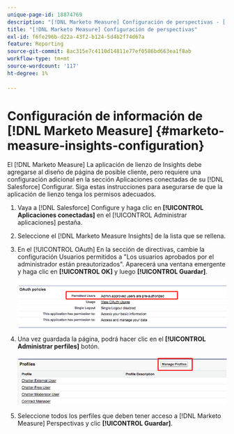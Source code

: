 ```yaml
---
unique-page-id: 18874769
description: "[!DNL Marketo Measure] Configuración de perspectivas - [!DNL Marketo Measure] - Documentación del producto"
title: "[!DNL Marketo Measure] Configuración de perspectivas"
exl-id: f6fe296b-d22a-43f2-b124-5d4b2f74d67a
feature: Reporting
source-git-commit: 8ac315e7c4110d14811e77ef0586bd663ea1f8ab
workflow-type: tm+mt
source-wordcount: '117'
ht-degree: 1%

---
```


# Configuración de información de [!DNL Marketo Measure] {#marketo-measure-insights-configuration}

El [!DNL Marketo Measure] La aplicación de lienzo de Insights debe agregarse al diseño de página de posible cliente, pero requiere una configuración adicional en la sección Aplicaciones conectadas de su [!DNL Salesforce] Configurar. Siga estas instrucciones para asegurarse de que la aplicación de lienzo tenga los permisos adecuados.

1. Vaya a [!DNL Salesforce] Configure y haga clic en **[!UICONTROL Aplicaciones conectadas]** en el [!UICONTROL Administrar aplicaciones] pestaña.

1. Seleccione el [!DNL Marketo Measure Insights] de la lista que se rellena.

1. En el [!UICONTROL OAuth] En la sección de directivas, cambie la configuración Usuarios permitidos a &quot;Los usuarios aprobados por el administrador están preautorizados&quot;. Aparecerá una ventana emergente y haga clic en **[!UICONTROL OK]** y luego **[!UICONTROL Guardar]**.

   ![](assets/1-1.png)

1. Una vez guardada la página, podrá hacer clic en el **[!UICONTROL Administrar perfiles]** botón.

   ![](assets/2-1.png)

1. Seleccione todos los perfiles que deben tener acceso a [!DNL Marketo Measure] Perspectivas y clic **[!UICONTROL Guardar]**.
